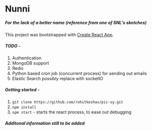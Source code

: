 # Nunni

##### For the lack of a better name (reference from one of SNL's sketches)

This project was bootstrapped with [Create React App](https://github.com/facebook/create-react-app).

##### TODO - 
1. Authentication
2. MongoDB support
3. Redis
4. Python based cron job (concurrent process) for sending out emails
5. Elastic Search possibly replace with socketIO

##### Getting started -
1. ``` git clone https://github.com/rohitkeshav/pic-sy.git ```
2. ``` npm install ```
3. ``` npm start ``` - starts the react process, to ease out debugging

##### Additonal information still to be added
